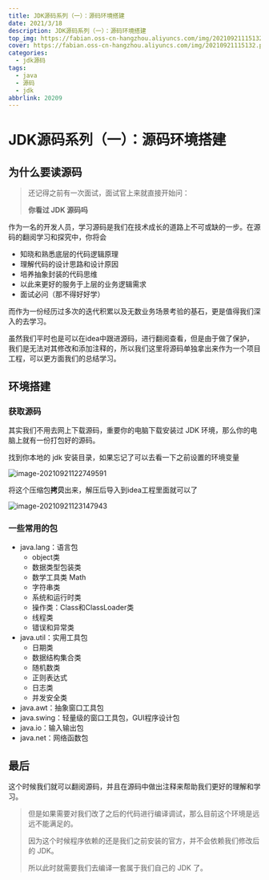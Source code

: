 ```yaml
---
title: JDK源码系列（一）：源码环境搭建
date: 2021/3/18
description: JDK源码系列（一）：源码环境搭建
top_img: https://fabian.oss-cn-hangzhou.aliyuncs.com/img/20210921115132.png
cover: https://fabian.oss-cn-hangzhou.aliyuncs.com/img/20210921115132.png
categories:
  - jdk源码
tags:
  - java
  - 源码
  - jdk
abbrlink: 20209
---
```


# JDK源码系列（一）：源码环境搭建

## 为什么要读源码

> 还记得之前有一次面试，面试官上来就直接开始问：
>
> **你看过 JDK 源码吗**

作为一名的开发人员，学习源码是我们在技术成长的道路上不可或缺的一步。在源码的翻阅学习和探究中，你将会

- 知晓和熟悉底层的代码逻辑原理
- 理解代码的设计思路和设计原因
- 培养抽象封装的代码思维
- 以此来更好的服务于上层的业务逻辑需求
- 面试必问（那不得好好学）

而作为一份经历过多次的迭代积累以及无数业务场景考验的基石，更是值得我们深入的去学习。

虽然我们平时也是可以在idea中跟进源码，进行翻阅查看，但是由于做了保护，我们是无法对其修改和添加注释的，所以我们这里将源码单独拿出来作为一个项目工程，可以更方面我们的总结学习。

## 环境搭建

### 获取源码

其实我们不用去网上下载源码，重要你的电脑下载安装过 JDK 环境，那么你的电脑上就有一份打包好的源码。

找到你本地的 jdk 安装目录，如果忘记了可以去看一下之前设置的环境变量

![image-20210921122749591](https://fabian.oss-cn-hangzhou.aliyuncs.com/img/image-20210921122749591.png)

将这个压缩包**拷贝**出来，解压后导入到idea工程里面就可以了

![image-20210921123147943](https://fabian.oss-cn-hangzhou.aliyuncs.com/img/image-20210921123147943.png)

### 一些常用的包

- java.lang：语言包
  - object类
  - 数据类型包装类
  - 数学工具类 Math
  - 字符串类
  - 系统和运行时类
  - 操作类：Class和ClassLoader类
  - 线程类
  - 错误和异常类
- java.util：实用工具包
  - 日期类
  - 数据结构集合类
  - 随机数类
  - 正则表达式
  - 日志类
  - 并发安全类
- java.awt：抽象窗口工具包
- java.swing：轻量级的窗口工具包，GUI程序设计包
- java.io：输入输出包
- java.net：网络函数包

## 最后

这个时候我们就可以翻阅源码，并且在源码中做出注释来帮助我们更好的理解和学习。

> 但是如果需要对我们改了之后的代码进行编译调试，那么目前这个环境是远远不能满足的。
>
> 因为这个时候程序依赖的还是我们之前安装的官方，并不会依赖我们修改后的 JDK。
>
> 所以此时就需要我们去编译一套属于我们自己的 JDK 了。